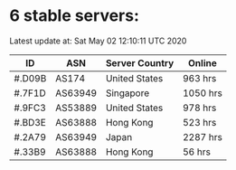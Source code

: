 # 6 stable servers:

Latest update at: Sat May 02 12:10:11 UTC 2020

| ID | ASN | Server Country | Online |
| -- | --- | -------------- | ------ |
| #.D09B | AS174 | United States | 963 hrs |
| #.7F1D | AS63949 | Singapore | 1050 hrs |
| #.9FC3 | AS53889 | United States | 978 hrs |
| #.BD3E | AS63888 | Hong Kong | 523 hrs |
| #.2A79 | AS63949 | Japan | 2287 hrs |
| #.33B9 | AS63888 | Hong Kong | 56 hrs |

